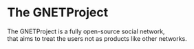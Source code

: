 # The GNETProject
The GNETProject is a fully open-source social network,<br>that aims to treat the users not as products like other networks.
